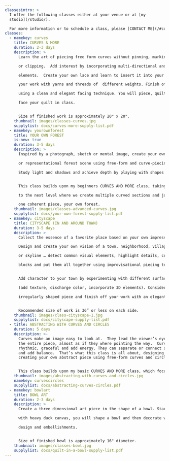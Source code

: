 ```yaml
---
classesintro: >
  I offer the following classes either at your venue or at [my
  studio](/studio/).  

  For more information or to schedule a class, please [CONTACT ME](/#contact).
classes:
  - namekey: curves
    title: CURVES & MORE
    duration: 2-3 days
    description: >
      Learn the art of piecing free form curves without pinning, marking

      or clipping.  Add interest by incorporating multi-directional and 3 dimensional

      elements.  Create your own lace and learn to insert it into your quilt.  Embellish

      your work with yarns and threads of  different weights. Finish off your piece

      using a clean and elegant facing technique. You will piece, quilt, embellish and

      face your quilt in class.


      Size of finished work is approximately 20" x 20".
    thumbnail: images/classes-curves.jpg
    supplylist: docs/curves-more-supply-list.pdf
  - namekey: yourownforest
    title: YOUR OWN FOREST
    is-new: true
    duration: 3-5 days
    description: >
      Inspired by a photograph, sketch or mental image, create your own abstract

      or representational forest scene using free-form and curve-piecing techniques.

      Study light and shadows and achieve depth by playing with shapes and color gradations.


      This class builds upon my beginners CURVES AND MORE class, taking the curved piecing

      to the next level where we create multiple curved sections and join them into

      one coherent piece, your own forest.
    thumbnail: images/classes-advanced-curves.jpg
    supplylist: docs/your-own-forest-supply-list.pdf
  - namekey: cityscape
    title: CITYSCAPE (IN AND AROUND TOWN)
    duration: 3-5 days
    description: >
      Collect the essence of a favorite place based on your own impressions.

      Design and create your own vision of a town, neighborhood, village, cityscape

      or skyline … detect common visual elements, highlight details, create building

      blocks and put them all together using improvisational piecing techniques.


      Add character to your town by experimenting with different surface design techniques

      (add texture, discharge color, incorporate 3D elements). Consider creating an

      irregularly shaped piece and finish off your work with an elegant facing technique.


      Recommended size of work is 36” or less on each side.
    thumbnail: images/class-cityscape-1.jpg
    supplylist: docs/cityscape-supply-list.pdf
  - title: ABSTRACTING WITH CURVES AND CIRCLES
    duration: 5 days
    description: >-
      Curves make an image easy to look at.  They lead the viewer’s eye through
      the entire piece, almost as if they where pointing the way.  Curves are
      rhythmic, graceful and add energy. They can separate or connect sections
      and add balance.  That’s what this class is all about, designing and
      creating your own abstract piece using free-form curves and circles.  


      This class builds upon my basic CURVES AND MORE class, which focuses on techniques to create one single section of curves.  In ABSTRACTING WITH CURVES AND CIRCLES we will create multiple curved sections and then join them into one coherent design.
    thumbnail: images/abstracting-with-curves-and-circles.jpg
    namekey: curvescircles
    supplylist: docs/abstracting-curves-circles.pdf
  - namekey: bowlart
    title: BOWL ART
    duration: 2-3 days
    description: >
      Create a three dimensional art piece in the shape of a bowl. Starting

      with heavy duck canvas, you will shape a bowl and then decorate with your own

      design and embellishments.


      Size of finished bowl is approximately 16" diameter.
    thumbnail: images/classes-bowl.jpg
    supplylist: docs/quilt-in-a-bowl-supply-list.pdf
---
```

